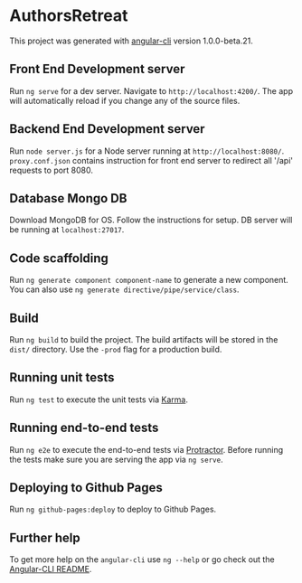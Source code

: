 # AuthorsRetreat

This project was generated with [angular-cli](https://github.com/angular/angular-cli) version 1.0.0-beta.21.

## Front End Development server
Run `ng serve` for a dev server. Navigate to `http://localhost:4200/`. The app will automatically reload if you change any of the source files.

## Backend End Development server
Run `node server.js` for a Node server running at `http://localhost:8080/`. `proxy.conf.json` contains instruction for front end server to redirect all '/api' requests to port 8080.

## Database Mongo DB
Download MongoDB for OS. Follow the instructions for setup. DB server will be running at `localhost:27017`.

## Code scaffolding

Run `ng generate component component-name` to generate a new component. You can also use `ng generate directive/pipe/service/class`.

## Build

Run `ng build` to build the project. The build artifacts will be stored in the `dist/` directory. Use the `-prod` flag for a production build.

## Running unit tests

Run `ng test` to execute the unit tests via [Karma](https://karma-runner.github.io).

## Running end-to-end tests

Run `ng e2e` to execute the end-to-end tests via [Protractor](http://www.protractortest.org/).
Before running the tests make sure you are serving the app via `ng serve`.

## Deploying to Github Pages

Run `ng github-pages:deploy` to deploy to Github Pages.

## Further help

To get more help on the `angular-cli` use `ng --help` or go check out the [Angular-CLI README](https://github.com/angular/angular-cli/blob/master/README.md).
